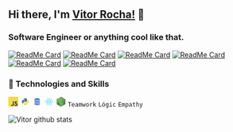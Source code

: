 ## Hi there, I'm [Vitor Rocha!](https://anuraghazra.github.io) 🤘

### Software Engineer or anything cool like that.

[![ReadMe Card](https://github-readme-stats.vercel.app/api/pin/?username=vitorrrocha&repo=netflix-clone&theme=buefy)](https://github.com/vitorrrocha/netflix-clone)
[![ReadMe Card](https://github-readme-stats.vercel.app/api/pin/?username=vitorrrocha&repo=calculatorJS&theme=buefy)](https://github.com/vitorrrocha/calculadoraJS)
[![ReadMe Card](https://github-readme-stats.vercel.app/api/pin/?username=vitorrrocha&repo=ComparingRnaSequences&theme=buefy)](https://github.com/vitorrrocha/ComparingRnaSequences)
[![ReadMe Card](https://github-readme-stats.vercel.app/api/pin/?username=vitorrrocha&repo=ecoleta&theme=buefy)](https://github.com/vitorrrocha/ecoleta)
[![ReadMe Card](https://github-readme-stats.vercel.app/api/pin/?username=vitorrrocha&repo=youtube-clone&theme=buefy)](https://github.com/vitorrrocha/youtube-clone)
[![ReadMe Card](https://github-readme-stats.vercel.app/api/pin/?username=vitorrrocha&repo=cronometroApp&theme=buefy)](https://github.com/vitorrrocha/cronometroApp)

### :rocket: Technologies and Skills

  <code><img height="20" src="https://raw.githubusercontent.com/github/explore/80688e429a7d4ef2fca1e82350fe8e3517d3494d/topics/javascript/javascript.png"></code>
  <code><img height="20" src="https://raw.githubusercontent.com/github/explore/80688e429a7d4ef2fca1e82350fe8e3517d3494d/topics/python/python.png"></code>
  <code><img height="20" src="https://raw.githubusercontent.com/github/explore/80688e429a7d4ef2fca1e82350fe8e3517d3494d/topics/sql/sql.png"></code>
  <code><img height="20" src="https://raw.githubusercontent.com/github/explore/80688e429a7d4ef2fca1e82350fe8e3517d3494d/topics/react/react.png"></code> 
  <code><img height="20" src="https://raw.githubusercontent.com/github/explore/80688e429a7d4ef2fca1e82350fe8e3517d3494d/topics/nodejs/nodejs.png"></code>
  <code>Teamwork</code>
  <code>Lógic</code>
  <code>Empathy</code>

![Vitor github stats](https://github-readme-stats.vercel.app/api?username=vitorrrocha&show_icons=true&theme=buefy)
